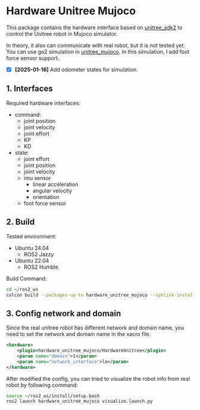 # Hardware Unitree Mujoco

This package contains the hardware interface based on [unitree_sdk2](https://github.com/unitreerobotics/unitree_sdk2) to control the Unitree robot in Mujoco simulator. 

In theory, it also can communicate with real robot, but it is not tested yet. You can use go2 simulation in [unitree_mujoco](https://github.com/legubiao/unitree_mujoco). In this simulation, I add foot force sensor support.

*[x] **[2025-01-16]** Add odometer states for simulation. 

## 1. Interfaces

Required hardware interfaces:

* command:
  * joint position
  * joint velocity
  * joint effort
  * KP
  * KD
* state:
  * joint effort
  * joint position
  * joint velocity
  * imu sensor
    * linear acceleration
    * angular velocity
    * orientation
  * foot force sensor

## 2. Build

Tested environment:
* Ubuntu 24.04
    * ROS2 Jazzy
* Ubuntu 22.04
    * ROS2 Humble

Build Command:
```bash
cd ~/ros2_ws
colcon build --packages-up-to hardware_unitree_mujoco --symlink-install
```

## 3. Config network and domain
Since the real unitree robot has different network and domain name, you need to set the network and domain name in the xacro file.
```xml
<hardware>
    <plugin>hardware_unitree_mujoco/HardwareUnitree</plugin>
    <param name="domain">1</param>
    <param name="network_interface">lo</param>
</hardware>
```

After modified the config, you can tried to visualize the robot info from real robot by following command:
```bash
source ~/ros2_ws/install/setup.bash
ros2 launch hardware_unitree_mujoco visualize.launch.py
```